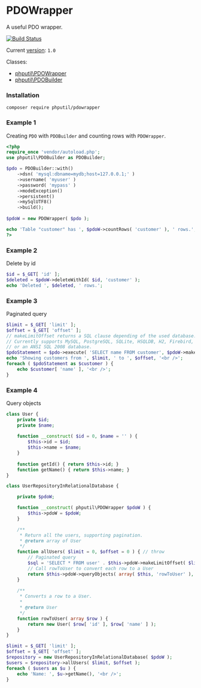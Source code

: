 # PDOWrapper

A useful PDO wrapper.

[![Build Status](https://travis-ci.org/thiagodp/pdowrapper.svg?branch=master)](https://travis-ci.org/thiagodp/pdowrapper)

Current [version](http://semver.org/): `1.0`

Classes:

* [phputil\PDOWrapper](https://github.com/thiagodp/pdowrapper/blob/master/lib/PDOWrapper.php)
* [phputil\PDOBuilder](https://github.com/thiagodp/pdowrapper/blob/master/lib/PDOBuilder.php)

### Installation

```command
composer require phputil/pdowrapper
```

### Example 1

Creating `PDO` with `PDOBuilder` and counting rows with `PDOWrapper`.

```php
<?php
require_once 'vendor/autoload.php';
use phputil\PDOBuilder as PDOBuilder;

$pdo = PDOBuilder::with()
	->dsn( 'mysql:dbname=mydb;host=127.0.0.1;' )
	->username( 'myuser' )
	->password( 'mypass' )
	->modeException()
	->persistent()
	->mySqlUTF8()
	->build();
	
$pdoW = new PDOWrapper( $pdo );

echo 'Table "customer" has ', $pdoW->countRows( 'customer' ), ' rows.';
?>
```
### Example 2

Delete by id

```php
$id = $_GET[ 'id' ];
$deleted = $pdoW->deleteWithId( $id, 'customer' );
echo 'Deleted ', $deleted, ' rows.';
```

### Example 3

Paginated query

```php
$limit = $_GET[ 'limit' ];
$offset = $_GET[ 'offset' ];
// makeLimitOffset returns a SQL clause depending of the used database.
// Currently supports MySQL, PostgreSQL, SQLite, HSQLDB, H2, Firebird, MS SQL Server,
// or an ANSI SQL 2008 database.
$pdoStatement = $pdo->execute( 'SELECT name FROM customer', $pdoW->makeLimitOffset( $limit, $offset ) );
echo 'Showing customers from ', $limit, ' to ', $offset, '<br />';
foreach ( $pdoStatement as $customer ) {
	echo $customer[ 'name' ], '<br />';
}
```

### Example 4

Query objects

```php
class User {
	private $id;
	private $name;
	
	function __construct( $id = 0, $name = '' ) {
		$this->id = $id;
		$this->name = $name;
	}
	
	function getId() { return $this->id; }
	function getName() { return $this->name; }
}

class UserRepositoryInRelationalDatabase {

	private $pdoW;

	function __construct( phputil\PDOWrapper $pdoW ) {
		$this->pdoW = $pdoW;
	}

	/**
	 * Return all the users, supporting pagination.
	 * @return array of User
	 */
	function allUsers( $limit = 0, $offset = 0 ) { // throw
		// Paginated query
		$sql = 'SELECT * FROM user' . $this->pdoW->makeLimitOffset( $limit, $offset );
		// Call rowToUser to convert each row to a User
		return $this->pdoW->queryObjects( array( $this, 'rowToUser' ), $sql );
	}
	
	/**
	 * Converts a row to a User.
	 *
	 * @return User
	 */
	function rowToUser( array $row ) {
		return new User( $row[ 'id' ], $row[ 'name' ] );
	}
}

$limit = $_GET[ 'limit' ];
$offset = $_GET[ 'offset' ];
$repository = new UserRepositoryInRelationalDatabase( $pdoW );
$users = $repository->allUsers( $limit, $offset );
foreach ( $users as $u ) {
	echo 'Name: ', $u->getName(), '<br />';
}
```
